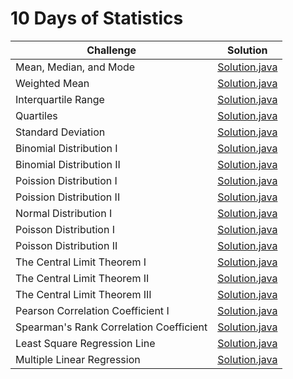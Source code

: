 # **10 Days of Statistics**

| Challenge | Solution     
| ------------- |:-------------:|
| Mean, Median, and Mode  | [Solution.java](https://github.com/HasanliGulshan/Hacker_Rank_Solutions/blob/master/10%20Days%20of%20Statistics/Day%200%20-%20Mean%2C%20Median%2C%20and%20Mode) | 
| Weighted Mean | [Solution.java](https://github.com/HasanliGulshan/Hacker_Rank_Solutions/blob/master/10%20Days%20of%20Statistics/Day%200)|  
| Interquartile Range | [Solution.java](https://github.com/HasanliGulshan/Hacker_Rank_Solutions/blob/master/10%20Days%20of%20Statistics/Day%201%20-%20Interquartile%20Range)|
|Quartiles| [Solution.java](https://github.com/HasanliGulshan/Hacker_Rank_Solutions/blob/master/10%20Days%20of%20Statistics/Day%201%20-%20%20Quartiles)|
|Standard Deviation|[Solution.java](https://github.com/HasanliGulshan/Hacker_Rank_Solutions/blob/master/10%20Days%20of%20Statistics/Day%201%20-%20Standard%20Deviation)|
|Binomial Distribution I| [Solution.java](https://github.com/HasanliGulshan/Hacker_Rank_Solutions/blob/master/10%20Days%20of%20Statistics/Day%204%20-%20Binomial%20Distribution%20I)|
|Binomial Distribution II| [Solution.java](https://github.com/HasanliGulshan/Hacker_Rank_Solutions/blob/master/10%20Days%20of%20Statistics/Day%204%20-%20Binomial%20Distribution%20II)|
|Poission Distribution I| [Solution.java](https://github.com/HasanliGulshan/Hacker_Rank_Solutions/blob/master/10%20Days%20of%20Statistics/Day%205%20-%20Poisson%20Distribution%20I)|
|Poission Distribution II| [Solution.java](https://github.com/HasanliGulshan/Hacker_Rank_Solutions/blob/master/10%20Days%20of%20Statistics/Day%205%20-%20Poisson%20Distribution%20II)|
|Normal Distribution I| [Solution.java](https://github.com/HasanliGulshan/Hacker_Rank_Solutions/blob/master/10%20Days%20of%20Statistics/Day%205%20-Normal%20Distribution%20I)|
|Poisson Distribution I| [Solution.java](https://github.com/HasanliGulshan/Hacker_Rank_Solutions/blob/master/10%20Days%20of%20Statistics/Day%205%20-%20Poisson%20Distribution%20I)|
|Poisson Distribution II| [Solution.java](https://github.com/HasanliGulshan/Hacker_Rank_Solutions/blob/master/10%20Days%20of%20Statistics/Day%205%20-%20Poisson%20Distribution%20II)|
|The Central Limit Theorem I| [Solution.java](https://github.com/HasanliGulshan/Hacker_Rank_Solutions/blob/master/10%20Days%20of%20Statistics/Day%206%20-%20The%20Central%20Limit%20Theorem%20I)|
|The Central Limit Theorem II| [Solution.java](https://github.com/HasanliGulshan/Hacker_Rank_Solutions/blob/master/10%20Days%20of%20Statistics/Day%206%20-%20The%20Central%20Limit%20Theorem%20II)|
|The Central Limit Theorem III| [Solution.java](https://github.com/HasanliGulshan/Hacker_Rank_Solutions/blob/master/10%20Days%20of%20Statistics/Day%206%20-%20The%20Central%20Limit%20Theorem%20III)|
|Pearson Correlation Coefficient I| [Solution.java](https://github.com/HasanliGulshan/Hacker_Rank_Solutions/blob/master/10%20Days%20of%20Statistics/Day%207%20-%20Pearson%20Correlation%20Coefficient%20I)|
|Spearman's Rank Correlation Coefficient | [Solution.java](https://github.com/HasanliGulshan/Hacker_Rank_Solutions/blob/master/10%20Days%20of%20Statistics/Day%207%20-%20Spearman's%20Rank%20Correlation%20Coefficient)|
|Least Square Regression Line| [Solution.java](https://github.com/HasanliGulshan/Hacker_Rank_Solutions/blob/master/10%20Days%20of%20Statistics/Day%208%20-%20Least%20Square%20Regression%20Line)|
|Multiple Linear Regression| [Solution.java](https://github.com/HasanliGulshan/Hacker_Rank_Solutions/blob/master/10%20Days%20of%20Statistics/Day%209%20-%20Multiple%20Linear%20Regression)|
